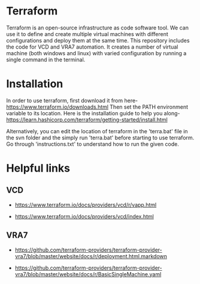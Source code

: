 # Terraform
Terraform is an open-source infrastructure as code software tool. We can use it to define and create multiple virtual machines with different configurations and deploy them at the same time. This repository includes the code for VCD and VRA7 automation. It creates a number of virtual machine (both windows and linux) with varied configuration by running a single command in the terminal.

# Installation
In order to use terraform, first download it from here- https://www.terraform.io/downloads.html
Then set the PATH environment variable to its location. Here is the installation guide to help you along- https://learn.hashicorp.com/terraform/getting-started/install.html

Alternatively, you can edit the location of terraform in the 'terra.bat' file in the svn folder and the simply run 'terra.bat' before starting to use terraform.
Go through 'instructions.txt' to understand how to run the given code.

# Helpful links

## VCD
- https://www.terraform.io/docs/providers/vcd/r/vapp.html

- https://www.terraform.io/docs/providers/vcd/index.html

## VRA7
- https://github.com/terraform-providers/terraform-provider-vra7/blob/master/website/docs/r/deployment.html.markdown

- https://github.com/terraform-providers/terraform-provider-vra7/blob/master/website/docs/r/BasicSingleMachine.yaml
